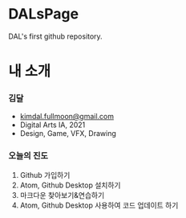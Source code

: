# DALsPage
DAL's first github repository.

# 내 소개
### 김달
* kimdal.fullmoon@gmail.com
* Digital Arts IA, 2021
* Design, Game, VFX, Drawing

### 오늘의 진도
1. Github 가입하기
2. Atom, Github Desktop 설치하기
3. 마크다운 찾아보기&연습하기
4. Atom, Github Desktop 사용하여 코드 업데이트 하기
